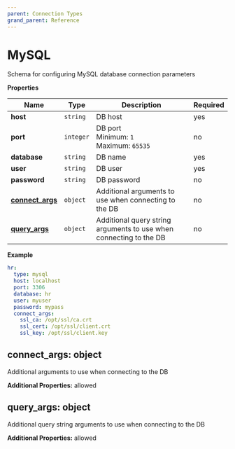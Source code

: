 ```yaml
---
parent: Connection Types
grand_parent: Reference
---
```


# MySQL

Schema for configuring MySQL database connection parameters


**Properties**

|Name|Type|Description|Required|
|----|----|-----------|--------|
|**host**|`string`|DB host<br/>|yes|
|**port**|`integer`|DB port<br/>Minimum: `1`<br/>Maximum: `65535`<br/>|no|
|**database**|`string`|DB name<br/>|yes|
|**user**|`string`|DB user<br/>|yes|
|**password**|`string`|DB password<br/>|no|
|[**connect\_args**](#connect_args)|`object`|Additional arguments to use when connecting to the DB<br/>|no|
|[**query\_args**](#query_args)|`object`|Additional query string arguments to use when connecting to the DB<br/>|no|

**Example**

```yaml
hr:
  type: mysql
  host: localhost
  port: 3306
  database: hr
  user: myuser
  password: mypass
  connect_args:
    ssl_ca: /opt/ssl/ca.crt
    ssl_cert: /opt/ssl/client.crt
    ssl_key: /opt/ssl/client.key

```

<a name="connect_args"></a>
## connect\_args: object

Additional arguments to use when connecting to the DB


**Additional Properties:** allowed  
<a name="query_args"></a>
## query\_args: object

Additional query string arguments to use when connecting to the DB


**Additional Properties:** allowed  


